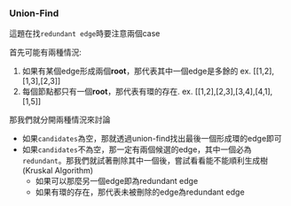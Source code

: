 ### Union-Find

這題在找`redundant edge`時要注意兩個case

首先可能有兩種情況:
1. 如果有某個edge形成兩個**root**，那代表其中一個edge是多餘的 ex. [[1,2],[1,3],[2,3]]
2. 每個節點都只有一個**root**，那代表有環的存在. ex. [[1,2],[2,3],[3,4],[4,1],[1,5]]

那我們就分開兩種情況來討論
- 如果`candidates`為空，那就透過union-find找出最後一個形成環的edge即可
- 如果`candidates`不為空，那一定有兩個候選的edge，其中一個必為`redundant`。那我們就試著刪除其中一個後，嘗試看看能不能順利生成樹(Kruskal Algorithm)
  - 如果可以那麼另一個edge即為redundant edge
  - 如果有環的存在，那代表未被刪除的edge為redundant edge
